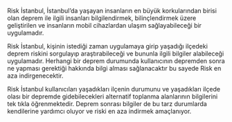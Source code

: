 Risk İstanbul, İstanbul’da yaşayan insanların en büyük korkularından birisi olan deprem ile ilgili insanları bilgilendirmek, bilinçlendirmek üzere geliştirilen ve insanların mobil cihazlardan ulaşım sağlayabileceği bir uygulamadır.

Risk İstanbul, kişinin istediği zaman uygulamaya girip yaşadığı ilçedeki deprem riskini sorgulayıp araştırabileceği ve bununla ilgili bilgiler alabileceği uygulamadır. Herhangi bir deprem durumunda kullanıcının depremden sonra ne yapması gerektiği hakkında bilgi alması sağlanacaktır bu sayede Risk en aza indirgenecektir.

Risk İstanbul kullanıcıları yaşadıkları ilçenin durumunu ve yaşadıkları ilçede olası bir depremde gidebilecekleri alternatif toplanma alanlarının bilgilerini tek tıkla öğrenmektedir. Deprem sonrası bilgiler de bu tarz durumlarda kendilerine yardımcı oluyor ve riski en aza indirmek amaçlanıyor.  
